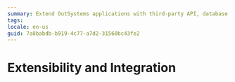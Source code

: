 ```yaml
---
summary: Extend OutSystems applications with third-party API, database integrations and plugins that unleash the mobile capabilities of devices or add your custom code.
tags: 
locale: en-us
guid: 7a8babdb-b919-4c77-a7d2-31560bc43fe2
---
```


# Extensibility and Integration
